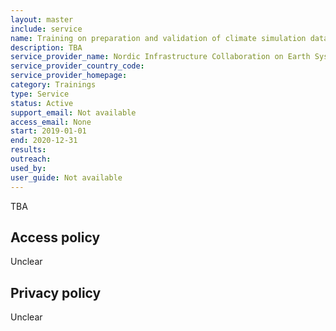 ```yaml
---
layout: master
include: service
name: Training on preparation and validation of climate simulation data for publication on ESGF nodes
description: TBA
service_provider_name: Nordic Infrastructure Collaboration on Earth System Tools
service_provider_country_code: 
service_provider_homepage: 
category: Trainings
type: Service
status: Active
support_email: Not available
access_email: None
start: 2019-01-01
end: 2020-12-31
results:
outreach:
used_by: 
user_guide: Not available
---
```

TBA

## Access policy
Unclear

## Privacy policy
Unclear
